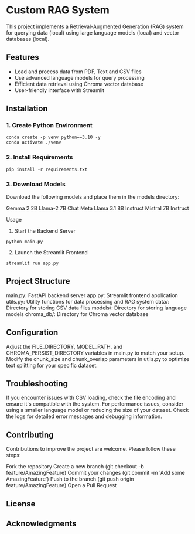# Custom RAG System

This project implements a Retrieval-Augmented Generation (RAG) system for querying data (local) using large language models (local) and vector databases (local).

## Features

- Load and process data from PDF, Text and CSV files
- Use advanced language models for query processing
- Efficient data retrieval using Chroma vector database
- User-friendly interface with Streamlit

## Installation

### 1. Create Python Environment

```
conda create -p venv python==3.10 -y
conda activate ./venv
```

### 2. Install Requirements

```
pip install -r requirements.txt
```

### 3. Download Models
Download the following models and place them in the models directory:

Gemma 2 2B
Llama-2 7B Chat
Meta Llama 3.1 8B Instruct
Mistral 7B Instruct

Usage
1. Start the Backend Server

```
python main.py
```

2. Launch the Streamlit Frontend

```
streamlit run app.py
```

## Project Structure

main.py: FastAPI backend server
app.py: Streamlit frontend application
utils.py: Utility functions for data processing and RAG system
data/: Directory for storing CSV data files
models/: Directory for storing language models
chroma_db/: Directory for Chroma vector database

## Configuration

Adjust the FILE_DIRECTORY, MODEL_PATH, and CHROMA_PERSIST_DIRECTORY variables in main.py to match your setup.
Modify the chunk_size and chunk_overlap parameters in utils.py to optimize text splitting for your specific dataset.

## Troubleshooting

If you encounter issues with CSV loading, check the file encoding and ensure it's compatible with the system.
For performance issues, consider using a smaller language model or reducing the size of your dataset.
Check the logs for detailed error messages and debugging information.

## Contributing
Contributions to improve the project are welcome. Please follow these steps:

Fork the repository
Create a new branch (git checkout -b feature/AmazingFeature)
Commit your changes (git commit -m 'Add some AmazingFeature')
Push to the branch (git push origin feature/AmazingFeature)
Open a Pull Request

## License


## Acknowledgments










